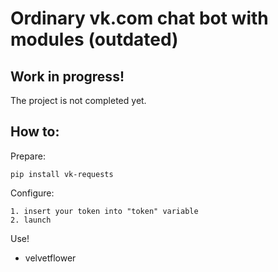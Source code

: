 # Ordinary vk.com chat bot with modules (outdated)


<h2>Work in progress!</h2>
The project is not completed yet.



<h2>How to:</h2>

Prepare:

	pip install vk-requests
	
Configure:

	1. insert your token into "token" variable
	2. launch

Use!

- velvetflower
